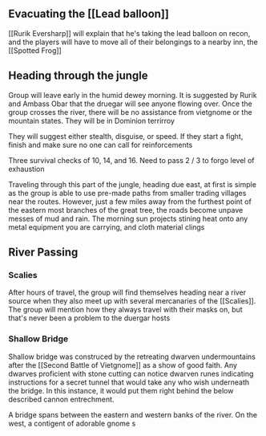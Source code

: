 
## Evacuating the [[Lead balloon]]
[[Rurik Eversharp]] will explain that he's taking the lead balloon on recon, and the players will have to move all of their belongings to a nearby inn, the [[Spotted Frog]]


## Heading through the jungle

Group will leave early in the humid dewey morning. 
It is suggested by Rurik and Ambass Obar that the druegar will see anyone flowing over.
Once the group crosses the river, there will be no assistance from vietgnome or the mountain states. They will be in Dominion terrirroy

They will suggest either stealth, disguise, or speed.
If they start a fight, finish and make sure no one can call for reinforcements

Three survival checks of 10, 14, and 16.
Need to pass 2 / 3 to forgo level of exhaustion

Traveling through this part of the jungle, heading due east, at first is simple as the group is able to use pre-made paths from smaller trading villages near the routes. However, just a few miles away from the furthest point of the eastern most branches of the great tree, the roads become unpave messes of mud and rain. 
The morning sun projects stining heat onto any metal equipment you are carrying, and cloth material clings 


## River Passing

### Scalies
After hours of travel, the group will find themselves heading near a river source when they also meet up with several mercanaries of the [[Scalies]]. The group will mention how they always travel with their masks on, but that's never been a problem to the duergar hosts

### Shallow Bridge
Shallow bridge was construced by the retreating dwarven undermountains after the [[Second Battle of Vietgnome]] as a show of good faith.
Any dwarves proficient with stone cutting can notice dwarven runes indicating instructions for a secret tunnel that would take any who wish underneath the bridge. In this instance, it would put them right behind the below described cannon entrechment.

A bridge spans between the eastern and western banks of the river.
On the west, a contigent of adorable gnome s

